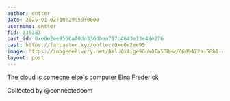 ```yaml
---
author: entter
date: 2025-01-02T10:29:59+0000
username: entter
fid: 335383
cast_id: 0xe0e2ee9566af0da336dbea717b4643e13e48e276
cast: https://farcaster.xyz/entter/0xe0e2ee95
image: https://imagedelivery.net/BXluQx4ige9GuW0Ia56BHw/6609472a-58b1-4aad-d13d-224542754500/original
layout: post
---
```


The cloud is someone else's computer
Elna Frederick

Collected by @connectedoom

<img src='https://imagedelivery.net/BXluQx4ige9GuW0Ia56BHw/6609472a-58b1-4aad-d13d-224542754500/original' alt='' referrerpolicy='no-referrer'/>
